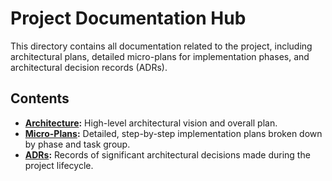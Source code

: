 # Project Documentation Hub

This directory contains all documentation related to the project, including architectural plans, detailed micro-plans for implementation phases, and architectural decision records (ADRs).

## Contents

- **[Architecture](./architecture/ThePlanA.md):** High-level architectural vision and overall plan.
- **[Micro-Plans](./micro-plans/):** Detailed, step-by-step implementation plans broken down by phase and task group.
- **[ADRs](./adrs/):** Records of significant architectural decisions made during the project lifecycle.
